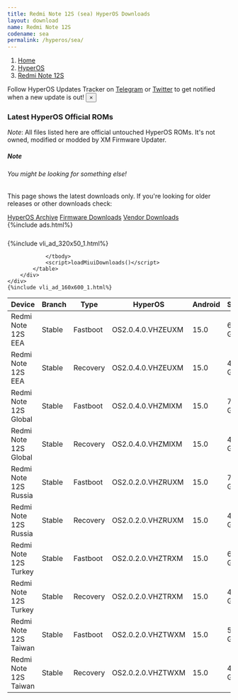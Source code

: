 ```yaml
---
title: Redmi Note 12S (sea) HyperOS Downloads
layout: download
name: Redmi Note 12S
codename: sea
permalink: /hyperos/sea/
---
```

<nav aria-label="breadcrumb">
    <ol class="breadcrumb">
        <li class="breadcrumb-item"><a href="/">Home</a></li>
        <li class="breadcrumb-item"><a href="/hyperos/">HyperOS</a></li>
        <li class="breadcrumb-item active" aria-current="page"><a href="/hyperos/sea/">Redmi Note 12S</a></li>
    </ol>
</nav>
<div class="alert alert-primary alert-dismissible fade show" role="alert">
    Follow HyperOS Updates Tracker on <a href="https://t.me/MIUIUpdatesTracker" class="alert-link">Telegram</a>
     or <a href="https://twitter.com/MiFwUpdater" class="alert-link">Twitter</a> to get notified when a new update is out!
    <button type="button" class="close" data-dismiss="alert" aria-label="Close">
        <span aria-hidden="true">&times;</span>
    </button>
</div>

### Latest HyperOS Official ROMs
*Note*: All files listed here are official untouched HyperOS ROMs. It's not owned, modified or modded by XM Firmware Updater.
<div class="card">
  <div class="card-body">
    <h5 class="card-title">Note</h5>
    <h6 class="card-subtitle mb-2 text-muted">You might be looking for something else!</h6>
    <p class="card-text">This page shows the latest downloads only.
     If you're looking for older releases or other downloads check:</p>
    <a href="/archive/hyperos/sea/" class="card-link">HyperOS Archive</a>
    <a href="/firmware/sea/" class="card-link">Firmware Downloads</a>
    <a href="/vendor/sea/" class="card-link">Vendor Downloads</a>
  </div>
</div>
{%include ads.html%}
<div class="row justify-content-center">
    <div class="col-10">
        <div class="table-responsive-md" style="margin-top: 25px;">
            {%include vli_ad_320x50_1.html%}
            <table id="miui" class="display dt-responsive nowrap compact table table-striped table-hover table-sm">
                <thead class="thead-dark">
                    <tr>
                        <th data-ref="device">Device</th>
                        <th data-ref="branch">Branch</th>
                        <th data-ref="type">Type</th>
                        <th data-ref="miui">HyperOS</th>
                        <th data-ref="android">Android</th>
                        <th data-ref="size">Size</th>
                        <th data-ref="size">Date</th>
                        <th data-ref="link">Link</th>
                    </tr>
                </thead>
                <tbody>
                <tr><td>Redmi Note 12S EEA</td><td>Stable</td><td>Fastboot</td><td>OS2.0.4.0.VHZEUXM</td><td>15.0</td><td>6.7 GB</td><td>2025-04-17</td><td><a href="/hyperos/sea/stable/OS2.0.4.0.VHZEUXM/">Download</a></td></tr>
<tr><td>Redmi Note 12S EEA</td><td>Stable</td><td>Recovery</td><td>OS2.0.4.0.VHZEUXM</td><td>15.0</td><td>4.6 GB</td><td>2025-04-23</td><td><a href="/hyperos/sea/stable/OS2.0.4.0.VHZEUXM/">Download</a></td></tr>
<tr><td>Redmi Note 12S Global</td><td>Stable</td><td>Fastboot</td><td>OS2.0.4.0.VHZMIXM</td><td>15.0</td><td>7.0 GB</td><td>2025-05-12</td><td><a href="/hyperos/sea/stable/OS2.0.4.0.VHZMIXM/">Download</a></td></tr>
<tr><td>Redmi Note 12S Global</td><td>Stable</td><td>Recovery</td><td>OS2.0.4.0.VHZMIXM</td><td>15.0</td><td>4.6 GB</td><td>2025-05-18</td><td><a href="/hyperos/sea/stable/OS2.0.4.0.VHZMIXM/">Download</a></td></tr>
<tr><td>Redmi Note 12S Russia</td><td>Stable</td><td>Fastboot</td><td>OS2.0.2.0.VHZRUXM</td><td>15.0</td><td>7.0 GB</td><td>2025-05-07</td><td><a href="/hyperos/sea/stable/OS2.0.2.0.VHZRUXM/">Download</a></td></tr>
<tr><td>Redmi Note 12S Russia</td><td>Stable</td><td>Recovery</td><td>OS2.0.2.0.VHZRUXM</td><td>15.0</td><td>4.6 GB</td><td>2025-05-18</td><td><a href="/hyperos/sea/stable/OS2.0.2.0.VHZRUXM/">Download</a></td></tr>
<tr><td>Redmi Note 12S Turkey</td><td>Stable</td><td>Fastboot</td><td>OS2.0.2.0.VHZTRXM</td><td>15.0</td><td>6.3 GB</td><td>2025-04-28</td><td><a href="/hyperos/sea/stable/OS2.0.2.0.VHZTRXM/">Download</a></td></tr>
<tr><td>Redmi Note 12S Turkey</td><td>Stable</td><td>Recovery</td><td>OS2.0.2.0.VHZTRXM</td><td>15.0</td><td>4.6 GB</td><td>2025-05-08</td><td><a href="/hyperos/sea/stable/OS2.0.2.0.VHZTRXM/">Download</a></td></tr>
<tr><td>Redmi Note 12S Taiwan</td><td>Stable</td><td>Fastboot</td><td>OS2.0.2.0.VHZTWXM</td><td>15.0</td><td>5.9 GB</td><td>2025-04-28</td><td><a href="/hyperos/sea/stable/OS2.0.2.0.VHZTWXM/">Download</a></td></tr>
<tr><td>Redmi Note 12S Taiwan</td><td>Stable</td><td>Recovery</td><td>OS2.0.2.0.VHZTWXM</td><td>15.0</td><td>4.4 GB</td><td>2025-05-07</td><td><a href="/hyperos/sea/stable/OS2.0.2.0.VHZTWXM/">Download</a></td></tr>

                </tbody>
                <script>loadMiuiDownloads()</script>
            </table>
        </div>
    </div>
    {%include vli_ad_160x600_1.html%}
</div>

